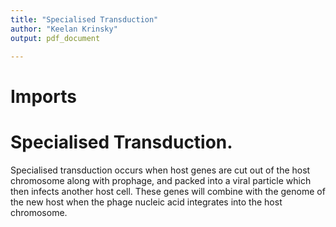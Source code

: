 ```yaml
---
title: "Specialised Transduction"
author: "Keelan Krinsky"
output: pdf_document

---
```


# Imports

# Specialised Transduction.
Specialised transduction occurs when host genes are cut out of the host chromosome along with prophage, and packed into a viral particle which then infects another host cell. These genes will combine with the genome of the new host when the phage nucleic acid integrates into the host chromosome. 
